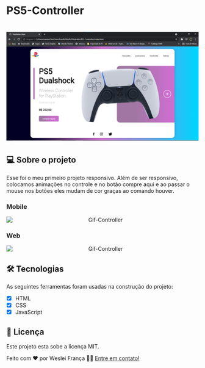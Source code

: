# PS5-Controller

<h1 align="center">
    <img alt="PS5-Controller" src="./Fotos-Videos-Controller/Foto-Controller-pc.png" />
</h1>

## 💻 Sobre o projeto

Esse foi o meu primeiro projeto responsivo. Além de ser responsivo, colocamos animações no controle e no botão compre aqui e ao passar o mouse nos botões eles mudam de cor graças ao comando houver.  

### Mobile

<p align="center" style="display: flex; align-items: flex-start; justify-content: center;">
  <img alt="Gif-Controller"  src="https://media.giphy.com/media/3pU395EhLnz0mrNT8R/giphy.gif" width="600px">

</p>

### Web

<p align="center" style="display: flex; align-items: flex-start; justify-content: center;">
  <img alt="Gif-Controller" src="https://media.giphy.com/media/uDPCIenFIO33YoDZTW/giphy.gif"   width="600px">
</p>

## 🛠 Tecnologias

As seguintes ferramentas foram usadas na construção do projeto:

- [x] HTML
- [x] CSS
- [x] JavaScript

## 📝 Licença

Este projeto esta sobe a licença MIT.

Feito com ❤️ por Weslei França 👋🏽 [Entre em contato!](https://www.linkedin.com/in/wesleifranca/)

